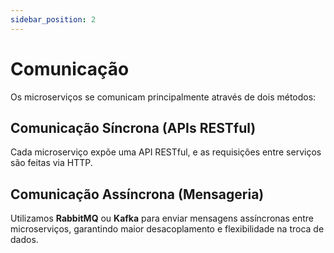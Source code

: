 ```yaml
---
sidebar_position: 2
---
```

# Comunicação 

Os microserviços se comunicam principalmente através de dois métodos:

## Comunicação Síncrona (APIs RESTful)
Cada microserviço expõe uma API RESTful, e as requisições entre serviços são feitas via HTTP.

## Comunicação Assíncrona (Mensageria)
Utilizamos **RabbitMQ** ou **Kafka** para enviar mensagens assíncronas entre microserviços, garantindo maior desacoplamento e flexibilidade na troca de dados.
